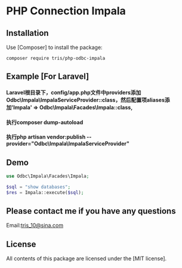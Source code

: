PHP Connection Impala
=======================

Installation
------------

Use [Composer] to install the package:
````
composer require tris/php-odbc-impala
````

Example [For Laravel]
-------
#### Laravel根目录下，config/app.php文件中providers添加Odbc\Impala\ImpalaServiceProvider::class，然后配置项aliases添加'Impala' => Odbc\Impala\Facades\Impala::class,

#### 执行composer dump-autoload

#### 执行php artisan vendor:publish --provider="Odbc\Impala\ImpalaServiceProvider"


Demo
-------

````php
use Odbc\Impala\Facades\Impala;

$sql = "show databases";
$res = Impala::execute($sql);
````

Please contact me if you have any questions
---------

Email:tris_10@sina.com


License
-------

All contents of this package are licensed under the [MIT license].



